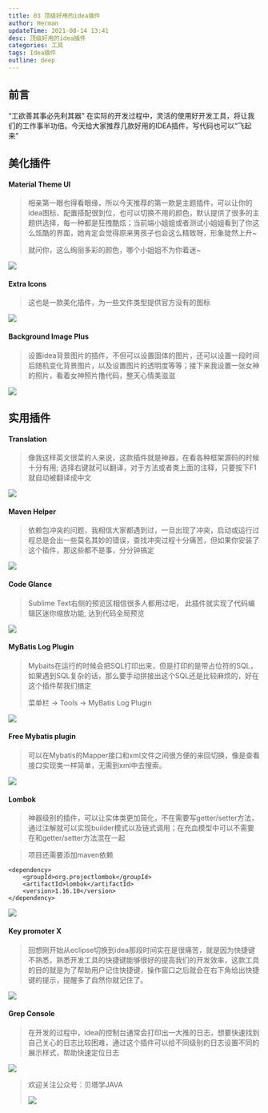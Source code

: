 ```yaml
---
title: 03 顶级好用的idea插件
author: Herman
updateTime: 2021-08-14 13:41
desc: 顶级好用的idea插件
categories: 工具
tags: Idea插件
outline: deep
---
```


## 前言
“工欲善其事必先利其器”  在实际的开发过程中，灵活的使用好开发工具，将让我们的工作事半功倍。今天给大家推荐几款好用的IDEA插件，写代码也可以“飞起来”

## 美化插件

#### Material Theme UI
> 相亲第一眼也得看眼缘，所以今天推荐的第一款是主题插件，可以让你的idea图标、配置搭配很到位，也可以切换不用的颜色，默认提供了很多的主题供选择，每一种都是狂拽酷炫；当前端小姐姐或者测试小姐姐看到了你这么炫酷的界面，她肯定会觉得原来男孩子也会这么精致呀，形象陡然上升~
>
> 就问你，这么绚丽多彩的颜色，哪个小姐姐不为你着迷~

![](https://raw.githubusercontent.com/silently9527/images/main/008eGmZEgy1gmpocz9xj7j31c00u0n1o.jpg)

#### Extra Icons
> 这也是一款美化插件，为一些文件类型提供官方没有的图标

![](https://raw.githubusercontent.com/silently9527/images/main/008eGmZEgy1gmpojq86mwj30v50u0gtw.jpg)

#### Background Image Plus
> 设置idea背景图片的插件，不但可以设置固体的图片，还可以设置一段时间后随机变化背景图片，以及设置图片的透明度等等；接下来我设置一张女神的照片，看着女神照片撸代码，整天心情美滋滋

![](https://raw.githubusercontent.com/silently9527/images/main/008eGmZEgy1gmpp2ab4mjj31c00u07oy.jpg)

## 实用插件

#### Translation
> 像我这样英文很菜的人来说，这款插件就是神器，在看各种框架源码的时候十分有用; 选择右键就可以翻译，对于方法或者类上面的注释，只要按下F1就自动被翻译成中文

![](https://raw.githubusercontent.com/silently9527/images/main/008eGmZEgy1gmpp8z3ilnj31c00u0qjv.jpg)


#### Maven Helper
> 依赖包冲突的问题，我相信大家都遇到过，一旦出现了冲突，启动或运行过程总是会出一些莫名其妙的错误，查找冲突过程十分痛苦，但如果你安装了这个插件，那这些都不是事，分分钟搞定

![](https://raw.githubusercontent.com/silently9527/images/main/008eGmZEgy1gmppfwaz0uj31c00u0ngw.jpg)

#### Code Glance
> Sublime Text右侧的预览区相信很多人都用过吧， 此插件就实现了代码编辑区迷你缩放功能, 达到代码全局预览

![](https://raw.githubusercontent.com/silently9527/images/main/008eGmZEgy1gmppoy6qzfj31c00u0e0u.jpg)


#### MyBatis Log Plugin
> Mybaits在运行的时候会把SQL打印出来，但是打印的是带占位符的SQL，如果遇到SQL复杂的话，那么要手动拼接出这个SQL还是比较麻烦的，好在这个插件帮我们搞定
>
> 菜单栏 -> Tools -> MyBatis Log Plugin

![](https://raw.githubusercontent.com/silently9527/images/main/008eGmZEgy1gmpqxm503gj31c00u0ngy.jpg)

#### Free Mybatis plugin
> 可以在Mybatis的Mapper接口和xml文件之间很方便的来回切换，像是查看接口实现类一样简单，无需到xml中去搜索。

![](https://raw.githubusercontent.com/silently9527/images/main/008eGmZEgy1gmpq2qgs11j31c00u04j2.jpg)

#### Lombok
> 神器级别的插件，可以让实体类更加简化，不在需要写getter/setter方法，通过注解就可以实现builder模式以及链式调用；在充血模型中可以不需要在和getter/setter方法混在一起

> 项目还需要添加maven依赖

```
<dependency>
    <groupId>org.projectlombok</groupId>
    <artifactId>lombok</artifactId>
    <version>1.16.10</version>
</dependency>
```

![](https://raw.githubusercontent.com/silently9527/images/main/008eGmZEgy1gmpqiyu5yuj310s0h2q5s.jpg)


#### Key promoter X
> 回想刚开始从eclipse切换到idea那段时间实在是很痛苦，就是因为快捷键不熟悉，熟悉开发工具的快捷键能够很好的提高我们的开发效率，这款工具的目的就是为了帮助用户记住快捷键，操作窗口之后就会在右下角给出快捷键的提示，提醒多了自然你就记住了。

![](https://raw.githubusercontent.com/silently9527/images/main/008eGmZEgy1gmpqb4bnh6j31c00u07og.jpg)

#### Grep Console
> 在开发的过程中，idea的控制台通常会打印出一大推的日志，想要快速找到自己关心的日志比较困难，通过这个插件可以给不同级别的日志设置不同的展示样式，帮助快速定位日志

![](https://raw.githubusercontent.com/silently9527/images/main/008eGmZEgy1gmpqqaljmhj31d80u0wh7.jpg)



> 欢迎关注公众号：贝塔学JAVA   
>
> ![](https://raw.githubusercontent.com/silently9527/images/main/008eGmZEgy1gmqvo877j5j305k05jmx6.jpg)



